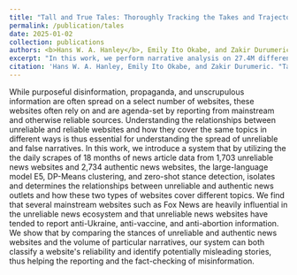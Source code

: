 ```yaml
---
title: "Tall and True Tales: Thoroughly Tracking the Takes and Trajectories of News Narratives from Trustworthy and Worrisome Websites"
permalink: /publication/tales
date: 2025-01-02
collection: publications
authors: <b>Hans W. A. Hanley</b>, Emily Ito Okabe, and Zakir Durumeric
excerpt: "In this work, we perform narrative analysis on 27.4M different articles across 4,077 different authentic and unreliable news websites, tracking the spread  of 103,285 different stories throughout 2022 and 2023."
citation: 'Hans W. A. Hanley, Emily Ito Okabe, and Zakir Durumeric. "Tall and True Tales: Thoroughly Tracking the Takes and Trajectories of News Narratives from Trustworthy and Worrisome Websites"'
---
```

While purposeful disinformation, propaganda, and unscrupulous information are often spread on a select number of websites, these websites often rely on and are agenda-set by reporting from mainstream and otherwise reliable sources. Understanding the relationships between unreliable and reliable websites and how they cover the same topics in different ways is thus essential for understanding the spread of unreliable and false narratives. In this work, we introduce a system that by utilizing the the daily scrapes of 18 months of news article data from 1,703 unreliable news websites and 2,734 authentic news websites, the large-language model E5, DP-Means clustering, and zero-shot stance detection, isolates and determines the relationships between unreliable and authentic news outlets and how these two types of websites cover different topics. We find that several mainstream websites such as Fox News are heavily influential in the unreliable news ecosystem and that unreliable news websites have tended to report anti-Ukraine, anti-vaccine, and anti-abortion information. We show that by comparing the stances of unreliable and authentic news websites and the volume of particular narratives, our system can both classify a website's reliability and identify potentially misleading stories, thus helping the reporting and the fact-checking of misinformation. 
